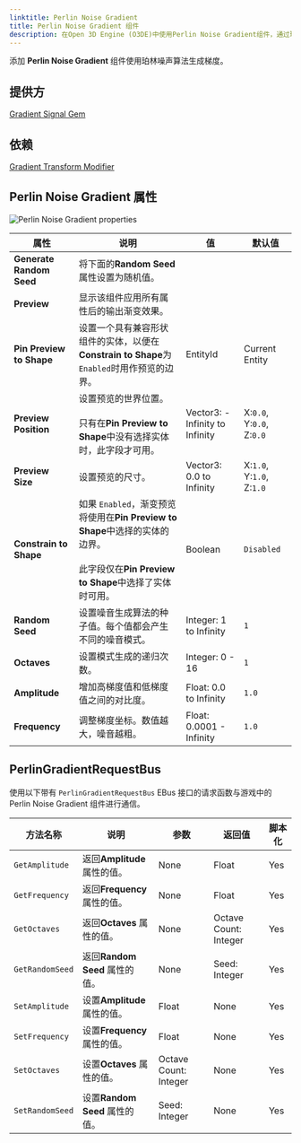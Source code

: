 ```yaml
---
linktitle: Perlin Noise Gradient
title: Perlin Noise Gradient 组件
description: 在Open 3D Engine (O3DE)中使用Perlin Noise Gradient组件，通过珀林噪声算法生成梯度。
---
```


添加 **Perlin Noise Gradient** 组件使用珀林噪声算法生成梯度。

## 提供方

[Gradient Signal Gem](/docs/user-guide/gems/reference/utility/gradient-signal)

## 依赖 ##

[Gradient Transform Modifier](/docs/user-guide/components/reference/gradient-modifiers/gradient-transform-modifier)

## Perlin Noise Gradient 属性

![Perlin Noise Gradient properties](/images/user-guide/components/reference/gradients/perlin-noise-gradient-component.png)

| 属性 | 说明 | 值 | 默认值 |
|-|-|-|-|
| **Generate Random Seed** | 将下面的**Random Seed**属性设置为随机值。 | | |
| **Preview** | 显示该组件应用所有属性后的输出渐变效果。 | | |
| **Pin Preview to Shape** | 设置一个具有兼容形状组件的实体，以便在**Constrain to Shape**为`Enabled`时用作预览的边界。 | EntityId | Current Entity |
| **Preview Position** | 设置预览的世界位置。<br> <br>只有在**Pin Preview to Shape**中没有选择实体时，此字段才可用。 | Vector3: -Infinity to Infinity | X:`0.0`, Y:`0.0`, Z:`0.0` |
| **Preview Size** | 设置预览的尺寸。 | Vector3: 0.0 to Infinity | X:`1.0`, Y:`1.0`, Z:`1.0` |
| **Constrain to Shape** | 如果 `Enabled`，渐变预览将使用在**Pin Preview to Shape**中选择的实体的边界。<br> <br>此字段仅在**Pin Preview to Shape**中选择了实体时可用。 | Boolean | `Disabled` |
| **Random Seed** | 设置噪音生成算法的种子值。每个值都会产生不同的噪音模式。 | Integer: 1 to Infinity | `1` |
| **Octaves** | 设置模式生成的递归次数。 | Integer: 0 - 16 | `1` |
| **Amplitude** | 增加高梯度值和低梯度值之间的对比度。 | Float: 0.0 to Infinity | `1.0` |
| **Frequency** | 调整梯度坐标。数值越大，噪音越粗。  | Float: 0.0001 - Infinity | `1.0` |

## PerlinGradientRequestBus

使用以下带有 `PerlinGradientRequestBus` EBus 接口的请求函数与游戏中的 Perlin Noise Gradient 组件进行通信。

| 方法名称 | 说明 | 参数 | 返回值 | 脚本化 |
|-|-|-|-|-|
| `GetAmplitude` | 返回**Amplitude** 属性的值。 | None | Float | Yes |
| `GetFrequency` | 返回**Frequency** 属性的值。 | None | Float | Yes |
| `GetOctaves` | 返回**Octaves** 属性的值。 | None | Octave Count: Integer | Yes |
| `GetRandomSeed` | 返回**Random Seed** 属性的值。 | None | Seed: Integer | Yes |
| `SetAmplitude` | 设置**Amplitude** 属性的值。 | Float | None | Yes |
| `SetFrequency` | 设置**Frequency** 属性的值。 | Float | None | Yes |
| `SetOctaves` | 设置**Octaves** 属性的值。 | Octave Count: Integer | None | Yes |
| `SetRandomSeed` | 设置**Random Seed** 属性的值。 | Seed: Integer | None | Yes |
